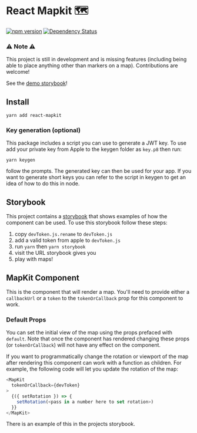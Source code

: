 # React Mapkit 🗺️

[![npm version](https://badge.fury.io/js/react-mapkit.svg)](https://badge.fury.io/js/react-mapkit)
[![Dependency Status](https://david-dm.org/chrisdrackett/react-mapkit.svg)](https://david-dm.org/chrisdrackett/react-mapkit)

### ⚠️ Note ⚠️

This project is still in development and is missing features (including being able to place anything other than markers on a map). Contributions are welcome!

See the [demo storybook](https://chrisdrackett.github.io/react-mapkit/?selectedStory=all%20props&full=0&addons=1&stories=1&panelRight=1&addonPanel=storybooks%2Fstorybook-addon-knobs)!

## Install

`yarn add react-mapkit`

### Key generation (optional)

This package includes a script you can use to generate a JWT key. To use add your private key from Apple to the keygen folder as `key.p8` then run:

`yarn keygen`

follow the prompts. The generated key can then be used for your app. If you want to generate short keys you can refer to the script in keygen to get an idea of how to do this in node.

## Storybook

This project contains a [storybook](https://storybook.js.org) that shows examples of how the component can be used. To use this storybook follow these steps:

1.  copy `devToken.js.rename` to `devToken.js`
2.  add a valid token from apple to `devToken.js`
3.  run `yarn` then `yarn storybook`
4.  visit the URL storybook gives you
5.  play with maps!

## MapKit Component

This is the component that will render a map. You'll need to provide either a `callbackUrl` or a `token` to the `tokenOrCallback` prop for this component to work.

### Default Props

You can set the initial view of the map using the props prefaced with `default`. Note that once the component has rendered changing these props (or `tokenOrCallback`) will not have any effect on the component.

If you want to programmatically change the rotation or viewport of the map after rendering this component can work with a function as children. For example, the following code will let you update the rotation of the map:

```js
<MapKit
  tokenOrCallback={devToken}
>
  {({ setRotation }) => {
    setRotation(<pass in a number here to set rotation>)
  }}
</MapKit>
```

There is an example of this in the projects storybook.
